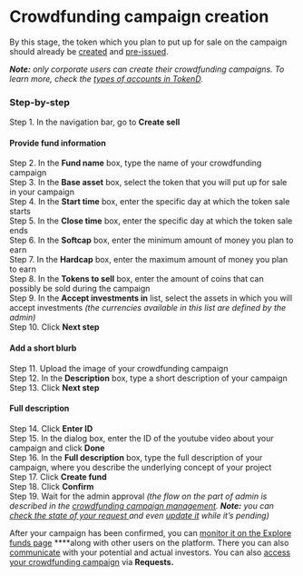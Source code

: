 # Crowdfunding campaign creation

By this stage, the token which you plan to put up for sale on the campaign should already be [created](https://cryptofund.software/resources/product-guide/end-users/user-issued-tokens/token-creation/) and [pre-issued](https://cryptofund.software/resources/product-guide/end-users/user-issued-tokens/token-pre-issuance/).

_**Note:** only corporate users can create their crowdfunding campaigns. To learn more, check the_ [_types of accounts in TokenD_](https://cryptofund.software/resources/product-guide/end-users/types-of-accounts/overview-types-of-accounts/)_._

### Step-by-step <a id="step-by-step"></a>

Step 1. In the navigation bar, go to **Create sell**

#### Provide fund information <a id="provide-fund-information"></a>

Step 2. In the **Fund name** box, type the name of your crowdfunding campaign  
Step 3. In the **Base asset** box, select the token that you will put up for sale in your campaign  
Step 4. In the **Start time** box, enter the specific day at which the token sale starts  
Step 5. In the **Close time** box, enter the specific day at which the token sale ends  
Step 6. In the **Softcap** box, enter the minimum amount of money you plan to earn  
Step 7. In the **Hardcap** box, enter the maximum amount of money you plan to earn  
Step 8. In the **Tokens to sell** box, enter the amount of coins that can possibly be sold during the campaign  
Step 9. In the **Accept investments in** list, select the assets in which you will accept investments _\(the currencies available in this list are defined by the admin\)_  
Step 10. Click **Next step**

#### Add a short blurb <a id="add-a-short-blurb"></a>

Step 11. Upload the image of your crowdfunding campaign  
Step 12. In the **Description** box, type a short description of your campaign  
Step 13. Click **Next step**

#### Full description <a id="full-description"></a>

Step 14. Click **Enter ID**  
Step 15. In the dialog box, enter the ID of the youtube video about your campaign and click **Done**  
Step 16. In the **Full description** box, type the full description of your campaign, where you describe the underlying concept of your project  
Step 17. Click **Create fund**  
Step 18. Click **Confirm**  
Step 19. Wait for the admin approval _\(the flow on the part of admin is described in the_ [_crowdfunding campaign management_](https://cryptofund.software/resources/product-guide/admins/crowdfunding-campaigns-management/overview-crowdfunding-campaigns-management/)_. **Note:** you can_ [_check the state of your request_ ](https://cryptofund.software/resources/product-guide/end-users/user-issued-tokens/check-the-requests-state/)_and even_ [_update it_](https://cryptofund.software/resources/product-guide/end-users/crowdfunding-campaigns/update-the-crowdfunding-creation-request/) _while it’s pending\)_

After your campaign has been confirmed, you can [monitor it on the Explore funds page](https://cryptofund.software/resources/product-guide/end-users/invest/explore-crowdfunding-campaigns/) ****along with other users on the platform. There you can also [communicate](https://cryptofund.software/resources/product-guide/end-users/crowdfunding-campaigns/fundraiser-investors-communication/) with your potential and actual investors. You can also [access your crowdfunding campaign](https://cryptofund.software/resources/product-guide/end-users/crowdfunding-campaigns/how-to-access-your-crowdfunding-campaign/) via **Requests.**  


